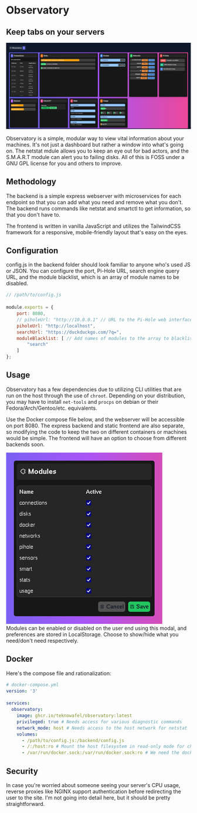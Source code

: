 # Observatory
## Keep tabs on your servers

![Observatory](https://github.com/teknowafel/observatory/raw/master/img/observatory.png)  

Observatory is a simple, modular way to view vital information about your machines. It's not just a dashboard but rather a window into what's going on. The netstat mdule allows you to keep an eye out for bad actors, and the S.M.A.R.T module can alert you to failing disks. All of this is FOSS under a GNU GPL license for you and others to improve.

## Methodology
The backend is a simple express webserver with microservices for each endpoint so that you can add what you need and remove what you don't. The backend runs commands like netstat and smartctl to get information, so that you don't have to.

The frontend is written in vanilla JavaScript and utilizes the TailwindCSS framework for a responsive, mobile-friendly layout that's easy on the eyes.

## Configuration
config.js in the backend folder should look familiar to anyone who's used JS or JSON. You can configure the port, Pi-Hole URL, search engine query URL, and the module blacklist, which is an array of module names to be disabled.
```js
// /path/to/config.js

module.exports = {
    port: 8080,
    // piholeUrl: "http://10.0.0.1" // URL to the Pi-Hole web interface which is used for API access
    piholeUrl: "http://localhost",
    searchUrl: "https://duckduckgo.com/?q=",
    moduleBlacklist: [ // Add names of modules to the array to blacklist them
        "search"
    ]
};
```
## Usage
Observatory has a few dependencies due to utilizing CLI utilities that are run on the host through the use of `chroot`. Depending on your distribution, you may have to install `net-tools` and `procps` on debian or their Fedora/Arch/Gentoo/etc. equivalents.

Use the Docker compose file below, and the webserver will be accessible on port 8080. The express backend and static frontend are also separate, so modifying the code to keep the two on different containers or machines would be simple. The frontend will have an option to choose from different backends soon.

![Modules](https://github.com/teknowafel/observatory/raw/master/img/modules.png)  
Modules can be enabled or disabled on the user end using this modal, and preferences are stored in LocalStorage. Choose to show/hide what you need/don't need respectively.

## Docker
Here's the compose file and rationalization:
```yml
# docker-compose.yml
version: '3'

services:
  observatory:
    image: ghcr.io/teknowafel/observatory:latest
    privileged: true # Needs access for various diagnostic commands
    network_mode: host # Needs access to the host network for netstat
    volumes:
      - /path/to/config.js:/backend/config.js
      - /:/host:ro # Mount the host filesystem in read-only mode for chroot
      - /var/run/docker.sock:/var/run/docker.sock:ro # We need the docker socket in read-only to check running containers
```

## Security
In case you're worried about someone seeing your server's CPU usage, reverse proxies like NGINX support authentication before redirecting the user to the site. I'm not going into detail here, but it should be pretty straightforward.

